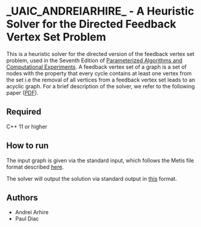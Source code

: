 # \_UAIC\_ANDREIARHIRE\_ - A Heuristic Solver for the Directed Feedback Vertex Set Problem
This is a heuristic solver for the directed version of the feedback vertex set problem, used in the Seventh Edition of [Parameterized Algorithms and Computational Experiments](https://pacechallenge.org/). A feedback vertex set of a graph is a set of nodes with the property that every cycle contains at least one vertex from the set i.e the removal of all vertices from a feedback vertex set leads to an acyclic graph. For a brief description of the solver, we refer to the following paper ([PDF](https://andrei-arhire.web.app/assets/AFC_SOLVER.pdf)).

## Required
C++ 11 or higher

## How to run    
The input graph is given via the standard input, which follows the Metis file format described [here](https://pacechallenge.org/2022/tracks/#input-format). 

The solver will output the solution via standard output in [this](https://pacechallenge.org/2022/tracks/#output-format) format.  

## Authors
 * Andrei Arhire
 * Paul Diac
